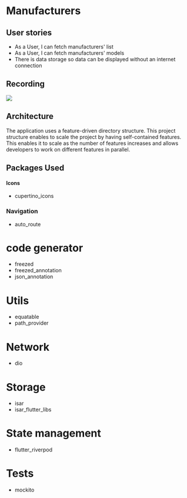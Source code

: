 # Manufacturers

## User stories

- As a User, I can fetch manufacturers' list
- As a User, I can fetch manufacturers' models
- There is data storage so data can be displayed without an internet connection

## Recording

![](app_demo.gif)

## Architecture

The application uses a feature-driven directory structure. This project structure enables to scale the project by having self-contained features. This enables it to scale as the number of features increases and allows developers to work on different features in parallel.

## Packages Used
  #### Icons
  - cupertino_icons
  
  ### Navigation
  - auto_route

  # code generator
  - freezed
  - freezed_annotation
  - json_annotation

  # Utils
  - equatable
  - path_provider

  # Network
  - dio

  # Storage
  - isar
  - isar_flutter_libs

  # State management
  - flutter_riverpod

  # Tests
  - mockito
